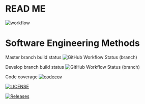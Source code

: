 # READ ME 

![workflow](https://github.com/naingkhanthtet/devopteam4/actions/workflows/main.yml/badge.svg)

# Software Engineering Methods

Master branch build status ![GitHub Workflow Status (branch)](https://img.shields.io/github/actions/workflow/status/naingkhanthtet/devopteam4/main.yml?branch=master
)

Develop branch build status ![GitHub Workflow Status (branch)](https://img.shields.io/github/actions/workflow/status/naingkhanthtet/devopteam4/main.yml?branch=develop
)

Code coverage [![codecov](https://codecov.io/gh/naingkhanthtet/devopteam4/graph/badge.svg?token=TA5WBL97CX)](https://codecov.io/gh/naingkhanthtet/devopteam4)

[![LICENSE](https://img.shields.io/github/license/naingkhanthtet/devopteam4.svg?style=flat-square)](https://github.com/naingkhanthtet/devopteam4/blob/master/LICENSE)

[![Releases](https://img.shields.io/github/release/naingkhanthtet/devopteam4/all.svg?style=flat-square)](https://github.com/naingkhanthtet/devopteam4/releases)
